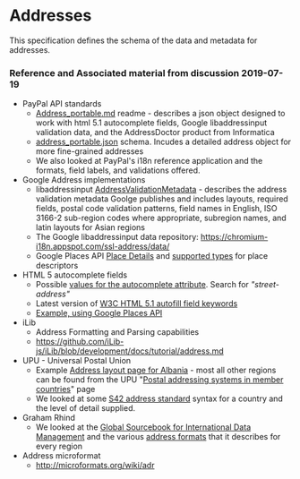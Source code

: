 # Addresses

This specification defines the schema of the data and metadata for addresses.



### Reference and Associated material from discussion 2019-07-19

* PayPal API standards
    * [Address_portable.md](https://github.com/paypal/api-standards/blob/master/v1/schema/json/README_address.md) readme - describes a json object designed to work with html 5.1 autocomplete fields, Google libaddressinput validation data, and the AddressDoctor product from Informatica
    * [address_portable.json](https://github.com/paypal/api-standards/blob/master/v1/schema/json/draft-04/address_portable.json) schema.  Incudes a detailed address object for more fine-grained addresses
    * We also looked at PayPal's i18n reference application and the formats, field labels, and validations offered.
* Google Address implementations
    * libaddressinput [AddressValidationMetadata](https://github.com/google/libaddressinput/wiki/AddressValidationMetadata) - describes the address validation metadata Goolge publishes and includes layouts, required fields, postal code validation patterns, field names in English, ISO 3166-2 sub-region codes where appropriate, subregion names, and latin layouts for Asian regions
    * The Google libaddressinput data repository: https://chromium-i18n.appspot.com/ssl-address/data/
    * Google Places API [Place Details](https://developers.google.com/maps/documentation/javascript/places#place_details) and [supported types](https://developers.google.com/places/web-service/supported_types) for place descriptors
* HTML 5 autocomplete fields
    * Possible [values for the autocomplete attribute](https://developer.mozilla.org/en-US/docs/Web/HTML/Attributes/autocomplete#Values). Search for _"street-address"_ 
    * Latest version of [W3C HTML 5.1 autofill field keywords](https://www.w3.org/TR/html51/sec-forms.html#autofill-field)
    * [Example, using Google Places API](https://developers.google.com/maps/documentation/javascript/examples/places-autocomplete-addressform) 
* iLib
    * Address Formatting and Parsing capabilities
    * https://github.com/iLib-js/iLib/blob/development/docs/tutorial/address.md
* UPU - Universal Postal Union
    * Example [Address layout page for Albania](http://www.upu.int/fileadmin/documentsFiles/activities/addressingUnit/albEn.pdf) - most all other regions can be found from the UPU "[Postal addressing systems in member countries](http://www.upu.int/en/activities/addressing/postal-addressing-systems-in-member-countries.html)" page
    * We looked at some [S42 address standard](http://www.upu.int/en/activities/addressing/s42-standard.html) syntax for a country and the level of detail supplied.
* Graham Rhind
    * We looked at the [Global Sourcebook for International Data Management](https://www.grcdi.nl/gsb/global%20sourcebook.html) and the various [address formats](https://www.grcdi.nl/gsb/world%20address%20formats.html) that it describes for every region
* Address microformat
    * http://microformats.org/wiki/adr
